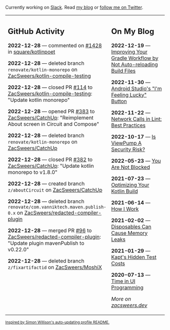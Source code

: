 Currently working on [Slack](https://slack.com/). Read [my blog](https://zacsweers.dev/) or [follow me on Twitter](https://twitter.com/ZacSweers).

<table><tr><td valign="top" width="60%">

## GitHub Activity
<!-- githubActivity starts -->
**2022-12-28** — commented on [#1428](https://github.com/square/kotlinpoet/pull/1428#issuecomment-1366967227) in [square/kotlinpoet](https://github.com/square/kotlinpoet)

**2022-12-28** — deleted branch `renovate/kotlin-monorepo` on [ZacSweers/kotlin-compile-testing](https://github.com/ZacSweers/kotlin-compile-testing)

**2022-12-28** — closed PR [#114](https://github.com/ZacSweers/kotlin-compile-testing/pull/114) to [ZacSweers/kotlin-compile-testing](https://github.com/ZacSweers/kotlin-compile-testing): "Update kotlin monorepo"

**2022-12-28** — opened PR [#383](https://github.com/ZacSweers/CatchUp/pull/383) to [ZacSweers/CatchUp](https://github.com/ZacSweers/CatchUp): "Reimplement About screen in Circuit and Compose"

**2022-12-28** — deleted branch `renovate/kotlin-monorepo` on [ZacSweers/CatchUp](https://github.com/ZacSweers/CatchUp)

**2022-12-28** — closed PR [#382](https://github.com/ZacSweers/CatchUp/pull/382) to [ZacSweers/CatchUp](https://github.com/ZacSweers/CatchUp): "Update kotlin monorepo to v1.8.0"

**2022-12-28** — created branch `z/aboutCircuit` on [ZacSweers/CatchUp](https://github.com/ZacSweers/CatchUp)

**2022-12-28** — deleted branch `renovate/com.vanniktech.maven.publish-0.x` on [ZacSweers/redacted-compiler-plugin](https://github.com/ZacSweers/redacted-compiler-plugin)

**2022-12-28** — merged PR [#96](https://github.com/ZacSweers/redacted-compiler-plugin/pull/96) to [ZacSweers/redacted-compiler-plugin](https://github.com/ZacSweers/redacted-compiler-plugin): "Update plugin mavenPublish to v0.22.0"

**2022-12-28** — deleted branch `z/fixartifactid` on [ZacSweers/MoshiX](https://github.com/ZacSweers/MoshiX)
<!-- githubActivity ends -->
</td><td valign="top" width="40%">

## On My Blog
<!-- blog starts -->
**2022-12-19** — [Improving Your Gradle Workflow by Not Auto-reloading Build Files](https://www.zacsweers.dev/improving-your-workflow-by-not-auto-reloading-build-files/)

**2022-11-30** — [Android Studio's "I'm Feeling Lucky" Button](https://www.zacsweers.dev/android-studios-im-feeling-lucky-button/)

**2022-11-22** — [Network Calls in Lint: Best Practices](https://www.zacsweers.dev/network-calls-in-lint-best-practices/)

**2022-10-17** — [Is ViewPump A Security Risk?](https://www.zacsweers.dev/is-viewpump-a-security-risk/)

**2022-05-23** — [You Are Not Blocked](https://www.zacsweers.dev/you-are-not-blocked/)

**2021-07-23** — [Optimizing Your Kotlin Build](https://www.zacsweers.dev/optimizing-your-kotlin-build/)

**2021-06-14** — [How I Work](https://www.zacsweers.dev/how-i-work/)

**2021-02-02** — [Disposables Can Cause Memory Leaks](https://www.zacsweers.dev/disposables-can-cause-memory-leaks/)

**2021-01-29** — [Kapt's Hidden Test Costs](https://www.zacsweers.dev/kapts-hidden-test-costs/)

**2020-07-13** — [Time in UI Programming](https://www.zacsweers.dev/time-in-ui/)
<!-- blog ends -->
_More on [zacsweers.dev](https://zacsweers.dev/)_
</td></tr></table>

<sub><a href="https://simonwillison.net/2020/Jul/10/self-updating-profile-readme/">Inspired by Simon Willison's auto-updating profile README.</a></sub>